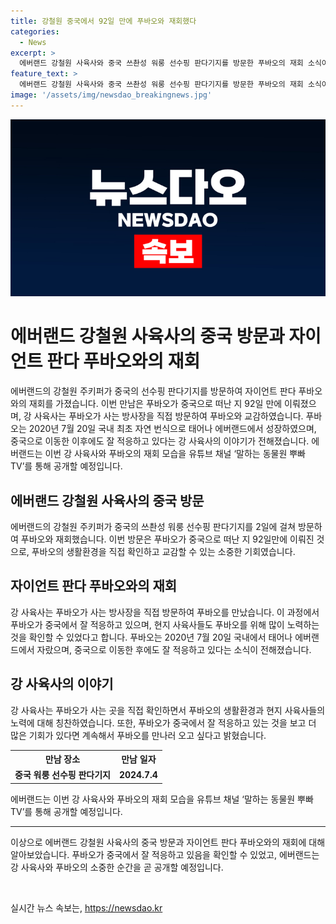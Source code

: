 ```yaml
---
title: 강철원 중국에서 92일 만에 푸바오와 재회했다
categories:
  - News
excerpt: >
  에버랜드 강철원 사육사와 중국 쓰촨성 워룽 선수핑 판다기지를 방문한 푸바오의 재회 소식이 전해졌다. 이번 만남은 푸바오가 중국으로 떠난 지 92일 만에 이뤄진 것으로, 강 사육사는 푸바오가 사는 곳을 직접 보고 큰 감회를 느꼈다고 전했다. 두 사이의 따뜻한 교감 모습은 곧 유튜브 채널을 통해 공개될 예정이다. 특히 푸바오는 2020년 국내에서 최초로 자연 번식된 판다로, 강 사육사와의 특별한 인연이 주목받고 있다.
feature_text: >
  에버랜드 강철원 사육사와 중국 쓰촨성 워룽 선수핑 판다기지를 방문한 푸바오의 재회 소식이 전해졌다. 이번 만남은 푸바오가 중국으로 떠난 지 92일 만에 이뤄진 것으로, 강 사육사는 푸바오가 사는 곳을 직접 보고 큰 감회를 느꼈다고 전했다. 두 사이의 따뜻한 교감 모습은 곧 유튜브 채널을 통해 공개될 예정이다. 특히 푸바오는 2020년 국내에서 최초로 자연 번식된 판다로, 강 사육사와의 특별한 인연이 주목받고 있다.
image: '/assets/img/newsdao_breakingnews.jpg'
---
```


<p><img src="/assets/img/newsdao_breakingnews.jpg" alt="ontimetimes 속보" /></p>

<h1>에버랜드 강철원 사육사의 중국 방문과 자이언트 판다 푸바오와의 재회</h1>

<p>에버랜드의 강철원 주키퍼가 중국의 선수핑 판다기지를 방문하여 자이언트 판다 푸바오와의 재회를 가졌습니다. 이번 만남은 푸바오가 중국으로 떠난 지 92일 만에 이뤄졌으며, 강 사육사는 푸바오가 사는 방사장을 직접 방문하여 푸바오와 교감하였습니다. 푸바오는 2020년 7월 20일 국내 최초 자연 번식으로 태어나 에버랜드에서 성장하였으며, 중국으로 이동한 이후에도 잘 적응하고 있다는 강 사육사의 이야기가 전해졌습니다. 에버랜드는 이번 강 사육사와 푸바오의 재회 모습을 유튜브 채널 ‘말하는 동물원 뿌빠TV’를 통해 공개할 예정입니다.</p>

<h2 data-ke-size="size26">에버랜드 강철원 사육사의 중국 방문</h2>

<p>에버랜드의 강철원 주키퍼가 중국의 쓰촨성 워룽 선수핑 판다기지를 2일에 걸쳐 방문하여 푸바오와 재회했습니다. 이번 방문은 푸바오가 중국으로 떠난 지 92일만에 이뤄진 것으로, 푸바오의 생활환경을 직접 확인하고 교감할 수 있는 소중한 기회였습니다.</p>

<h2 data-ke-size="size26">자이언트 판다 푸바오와의 재회</h2>

<p>강 사육사는 푸바오가 사는 방사장을 직접 방문하여 푸바오를 만났습니다. 이 과정에서 푸바오가 중국에서 잘 적응하고 있으며, 현지 사육사들도 푸바오를 위해 많이 노력하는 것을 확인할 수 있었다고 합니다. 푸바오는 2020년 7월 20일 국내에서 태어나 에버랜드에서 자랐으며, 중국으로 이동한 후에도 잘 적응하고 있다는 소식이 전해졌습니다.</p>

<h2 data-ke-size="size26">강 사육사의 이야기</h2>

<p>강 사육사는 푸바오가 사는 곳을 직접 확인하면서 푸바오의 생활환경과 현지 사육사들의 노력에 대해 칭찬하였습니다. 또한, 푸바오가 중국에서 잘 적응하고 있는 것을 보고 더 많은 기회가 있다면 계속해서 푸바오를 만나러 오고 싶다고 밝혔습니다.</p>

<table>
    <tr>
        <th>만남 장소</th>
        <th>만남 일자</th>
    </tr>
    <tr>
        <td style="text-align: center; height: 17px;"><b>중국 워룽 선수핑 판다기지</b></td>
        <td style="text-align: center; height: 17px;"><b>2024.7.4</b></td>
    </tr>
</table>

<p>에버랜드는 이번 강 사육사와 푸바오의 재회 모습을 유튜브 채널 ‘말하는 동물원 뿌빠TV’를 통해 공개할 예정입니다.</p>

<hr>

<p>이상으로 에버랜드 강철원 사육사의 중국 방문과 자이언트 판다 푸바오와의 재회에 대해 알아보았습니다. 푸바오가 중국에서 잘 적응하고 있음을 확인할 수 있었고, 에버랜드는 강 사육사와 푸바오의 소중한 순간을 곧 공개할 예정입니다.</p>

<p data-ke-size="size16">&nbsp;</p>
실시간 뉴스 속보는, <a href="https://newsdao.kr" rel="dofollow">https://newsdao.kr</a>


